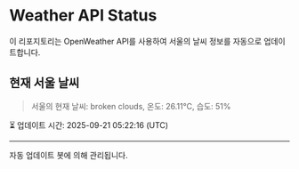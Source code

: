 
# Weather API Status

이 리포지토리는 OpenWeather API를 사용하여 서울의 날씨 정보를 자동으로 업데이트합니다.

## 현재 서울 날씨
> 서울의 현재 날씨: broken clouds, 온도: 26.11°C, 습도: 51%

⏳ 업데이트 시간: 2025-09-21 05:22:16 (UTC)

---
자동 업데이트 봇에 의해 관리됩니다.
